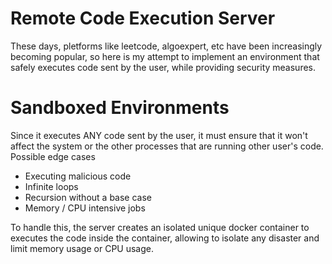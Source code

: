 # Remote Code Execution Server
These days, pletforms like leetcode, algoexpert, etc have been increasingly becoming popular, so here is my attempt to implement an environment that  safely executes code sent by the user, while providing security measures. 

# Sandboxed Environments
Since it executes ANY code sent by the user, it must ensure that it won't affect the system or the other processes that are running other user's code.  
Possible edge cases
- Executing malicious code 
- Infinite loops
- Recursion without a base case
- Memory / CPU intensive jobs

To handle this, the server creates an isolated unique docker container to executes the code inside the container, allowing to isolate any disaster and limit memory usage or CPU usage. 
